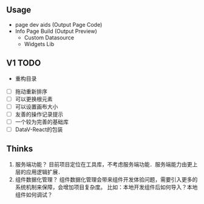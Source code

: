 ## Usage

- page dev aids (Output Page Code)
- Info Page Build (Output Preview)
  - Custom Datasource
  - Widgets Lib


## V1 TODO

- 重构目录
- [ ] 拖动重新排序
- [ ] 可以更换根元素
- [ ] 可以设置画布大小
- [ ] 友善的操作记录提示
- [ ] 一个较为完善的基础库
- [ ] DataV-React的包装

## Thinks

1. 服务端功能？
  目前项目定位在工具库，不考虑服务端功能．服务端能力由更上层的应用逻辑扩展．
2. 组件数据化管理？
  组件数据化管理会带来组件开发体验问题，需要引入更多的系统机制来保障，会增加项目复杂度。
  比如：本地开发组件后如何导入？本地组件如何调试？